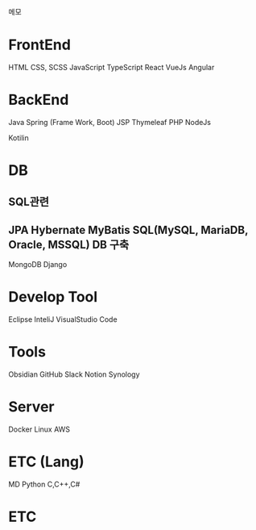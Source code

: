 메모
# FrontEnd
HTML
CSS, SCSS
JavaScript
TypeScript
React
VueJs 
Angular

# BackEnd

Java
Spring (Frame Work, Boot)
JSP
Thymeleaf
PHP
NodeJs

Kotilin

# DB
SQL관련
--
JPA Hybernate
MyBatis
SQL(MySQL, MariaDB, Oracle, MSSQL)
DB 구축
--
MongoDB
Django

# Develop Tool
Eclipse
InteliJ
VisualStudio Code

# Tools 
Obsidian
GitHub
Slack
Notion
Synology

# Server
Docker
Linux
AWS


# ETC (Lang)
MD
Python
C,C++,C#

# ETC
